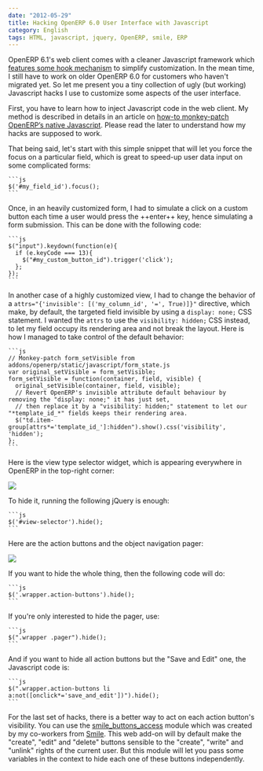 ```yaml
---
date: "2012-05-29"
title: Hacking OpenERP 6.0 User Interface with Javascript
category: English
tags: HTML, javascript, jquery, OpenERP, smile, ERP
---
```


OpenERP 6.1's web client comes with a cleaner Javascript framework which [features some hook mechanism](https://planet.domsense.com/en/2012/01/openerp-new-web-client-6-1-javascript-hooks/) to simplify customization. In the mean time, I still have to work on older OpenERP 6.0 for customers who haven't migrated yet. So let me present you a tiny collection of ugly (but working) Javascript hacks I use to customize some aspects of the user interface.

First, you have to learn how to inject Javascript code in the web client. My method is described in details in an article on [how-to monkey-patch OpenERP’s native Javascript](https://kevin.deldycke.com/2012/02/how-to-monkey-patch-openerp-native-javascript/). Please read the later to understand how my hacks are supposed to work.

That being said, let's start with this simple snippet that will let you force the focus on a particular field, which is great to speed-up user data input on some complicated forms:

    ```js
    $('#my_field_id').focus();
    ```

Once, in an heavily customized form, I had to simulate a click on a custom button each time a user would press the ++enter++ key, hence simulating a form submission. This can be done with the following code:

    ```js
    $("input").keydown(function(e){
      if (e.keyCode === 13){
        $("#my_custom_button_id").trigger('click');
      };
    });
    ```

In another case of a highly customized view, I had to change the behavior of a `attrs="{'invisible': [('my_column_id', '=', True)]}"` directive, which make, by default, the targeted field invisible by using a `display: none;` CSS statement. I wanted the `attrs` to use the `visibility: hidden;` CSS instead, to let my field occupy its rendering area and not break the layout. Here is how I managed to take control of the default behavior:

    ```js
    // Monkey-patch form_setVisible from addons/openerp/static/javascript/form_state.js
    var original_setVisible = form_setVisible;
    form_setVisible = function(container, field, visible) {
      original_setVisible(container, field, visible);
      // Revert OpenERP's invisible attribute default behaviour by removing the "display: none;" it has just set,
      // then replace it by a "visibility: hidden;" statement to let our "*template_id_*" fields keeps their rendering area.
      $("td.item-group[attrs*='template_id_']:hidden").show().css('visibility', 'hidden');
    };
    ```

Here is the view type selector widget, which is appearing everywhere in OpenERP in the top-right corner:

![](/uploads/2012/openerp-view-type-selector-widget.png)

To hide it, running the following jQuery is enough:

    ```js
    $('#view-selector').hide();
    ```

Here are the action buttons and the object navigation pager:

![](/uploads/2012/openerp-action-buttons-and-object-navigation.png)

If you want to hide the whole thing, then the following code will do:

    ```js
    $('.wrapper.action-buttons').hide();
    ```

If you're only interested to hide the pager, use:

    ```js
    $(".wrapper .pager").hide();
    ```

And if you want to hide all action buttons but the "Save and Edit" one, the Javascript code is:

    ```js
    $(".wrapper.action-buttons li a:not([onclick*='save_and_edit'])").hide();
    ```

For the last set of hacks, there is a better way to act on each action button's visibility. You can use the [smile_buttons_access](https://github.com/Smile-SA/smile_openerp_addons_6.0/tree/master/smile_buttons_access) module which was created by my co-workers from [Smile](https://smile.fr). This web add-on will by default make the "create", "edit" and "delete" buttons sensible to the "create", "write" and "unlink" rights of the current user. But this module will let you pass some variables in the context to hide each one of these buttons independently.
